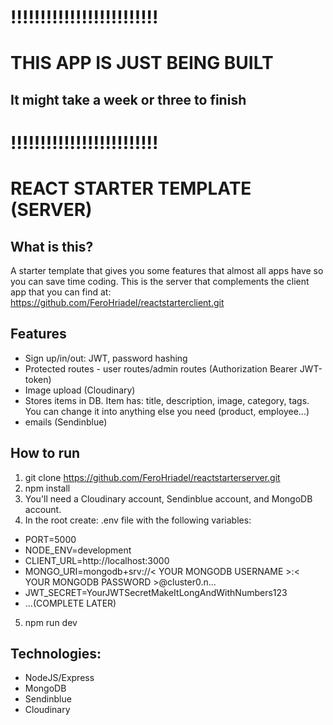 # !!!!!!!!!!!!!!!!!!!!!!!!!
# THIS APP IS JUST BEING BUILT
## It might take a week or three to finish
# !!!!!!!!!!!!!!!!!!!!!!!!!



# REACT STARTER TEMPLATE (SERVER)

## What is this?
A starter template that gives you some features that almost all apps have so you can save time coding. This is the server that complements the client app that you can find at: https://github.com/FeroHriadel/reactstarterclient.git

## Features
- Sign up/in/out: JWT, password hashing
- Protected routes - user routes/admin routes (Authorization Bearer JWT-token)
- Image upload (Cloudinary)
- Stores items in DB. Item has: title, description, image, category, tags. You can change it into anything else you need (product, employee...)
- emails (Sendinblue)

## How to run
1. git clone https://github.com/FeroHriadel/reactstarterserver.git
2. npm install
3. You'll need a Cloudinary account, Sendinblue account, and MongoDB account.
4. In the root create: .env file with the following variables:
- PORT=5000
- NODE_ENV=development
- CLIENT_URL=http://localhost:3000
- MONGO_URI=mongodb+srv://< YOUR MONGODB USERNAME >:< YOUR MONGODB PASSWORD >@cluster0.n...
- JWT_SECRET=YourJWTSecretMakeItLongAndWithNumbers123
- ...(COMPLETE LATER)
5. npm run dev

## Technologies:
- NodeJS/Express
- MongoDB
- Sendinblue
- Cloudinary

